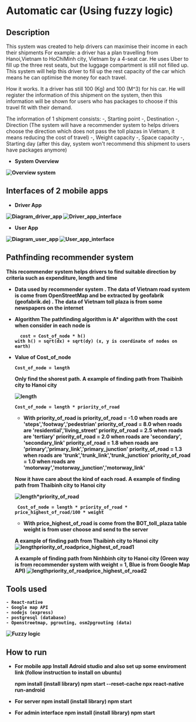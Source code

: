 # Automatic car (Using fuzzy logic)


## Description
This system was created to help drivers can maximise their income in each their shipments
For example: a driver has a plan travelling from Hanoi,Vietnam to HoChiMinh city, Vietnam by a 4-seat car. He uses Uber to fill up the three rest seats, but the luggage compartment is still not filled up. This system will help this driver to fill up the rest capacity of the car which means he can optimise the money for each travel.

How it works. It a driver has still 100 (Kg) and 100 (M^3) for his car. He will register the information of this shipment on the system, then this information will be shown for users who has packages to choose if this travel fit with their demand.

The information of 1 shipment consists:
 -, Starting point
 -, Destination
 -, Direction (The system will have a recommender system to helps drivers choose the direction which does not pass the toll plazas in Vietnam, it means reducing the cost of travel)
 -, Weight capacity
 -, Space capacity
 -, Starting day (after this day, system won't recommend this shipment to users have packages anymore)

- <strong> System Overview <strong>

![Overview system](https://gitlab.com/dangha997/commodity_carrier/uploads/22c41974673a5da80ca7221034b84825/image.png)

## Interfaces of 2 mobile apps

- <strong> Driver App <strong>

![Diagram_driver_app](https://gitlab.com/dangha997/commodity_carrier/uploads/105b6366c18e22c8a02606e7db473c2e/image.png)
![Driver_app_interface](https://gitlab.com/dangha997/commodity_carrier/uploads/515356d0c5fdc57faf3ec47e81718da5/Driver_app_interface.png)

- <strong> User App <strong>

![Diagram_user_app](https://gitlab.com/dangha997/commodity_carrier/uploads/960683afd02c1d5837dabeb856dee854/image.png)
![User_app_interface](https://gitlab.com/dangha997/commodity_carrier/uploads/331a9d9c734e3c9d65e8942a2e889702/image.png)

## Pathfinding recommender system  
This recommender system helps drivers to find suitable direction by criteria such as expenditure, length and time

  - <strong> Data used by recommender system <strong>
    . The data of Vietnam road system is come from OpenStreetMap and be extracted by geofabrik (geofabrik.de)
    . The data of Vietnam toll plaza is from some newspapers on the internet 

  - <strong> Algorithm <strong>
    The pathfinding algorithm is A* algorithm with the cost when consider in each node is

          cost = Cost_of_node * h()
        with h() = sqrt(dx) + sqrt(dy) (x, y is coordinate of nodes on earth)

  - <strong> Value of Cost_of_node <strong>

        Cost_of_node = length

    Only find the shorest path. A example of finding path from Thaibinh city to Hanoi city

    ![length](https://gitlab.com/dangha997/commodity_carrier/uploads/78cde2d617c5967b31c44c7b0ba30b6d/image.png)

        Cost_of_node = length * priority_of_road

    - With priority_of_road is
      priority_of_road = -1.0 when roads are 'steps','footway','pedestrian'
      priority_of_road = 8.0 when roads are 'residential','living_street'
      priority_of_road = 2.5 when roads are 'tertiary'
      priority_of_road = 2.0 when roads are 'secondary', 'secondary_link'
      priority_of_road = 1.8 when roads are 'primary','primary_link','primary_junction'
      priority_of_road = 1.3 when roads are 'trunk','trunk_link','trunk_junction'
      priority_of_road = 1.0 when roads are 'motorway','motorway_junction','motorway_link'

    Now it have care about the kind of each road. A example of finding path from Thaibinh city to Hanoi city

    ![length*priority_of_road](https://gitlab.com/dangha997/commodity_carrier/uploads/53023afa0069a1fa20951c09f50a554c/image.png)

         Cost_of_node = length * priority_of_road * price_highest_of_road/100 * weight

    - With price_highest_of_road is come from the BOT_toll_plaza table
          weight is from user choose and send to the server

    A example of finding path from Thaibinh city to Hanoi city
    ![length*priority_of_road*price_highest_of_road1](https://gitlab.com/dangha997/commodity_carrier/uploads/ad81581ea87f5ede8cc50f56c44b6bcd/image.png)

    A example of finding path from Ninhbinh city to Hanoi city (Green way is from recommender system with weight = 1, Blue is from Google Map API)
    ![length*priority_of_road*price_highest_of_road2](https://gitlab.com/dangha997/commodity_carrier/uploads/3d18090cdb7bee4d3a5d71e0541a017c/image.png)

## Tools used
    - React-native
    - Google map API
    - nodejs (express)
    - postgresql (database)
    - Openstreetmap, pgrouting, osm2pgrouting (data)

![Fuzzy logic](https://gitlab.com/dangha997/commodity_carrier/uploads/a39b0165c3e26a998d9bff9b273b485c/image.png)

## How to run

  - For mobile app
    Install Adroid studio and also set up some enviroment link (follow instruction to install on ubuntu)

    npm install (install library)
    npm start --reset-cache
    npx react-native run-android

  - For server 
    npm install (install library)
    npm start

  - For admin interface 
    npm install (install library)
    npm start
